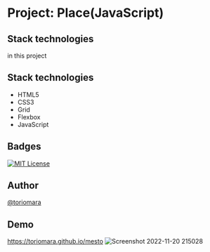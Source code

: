 # Project: Place(JavaScript)

## Stack technologies

in this project

## Stack technologies
- HTML5
- CSS3
- Grid
- Flexbox
- JavaScript

## Badges

[![MIT License](https://img.shields.io/badge/License-MIT-green.svg)](https://choosealicense.com/licenses/mit/)

## Author

[@toriomara](https://www.github.com/toriomara)

## Demo

https://toriomara.github.io/mesto
![Screenshot 2022-11-20 215028](https://user-images.githubusercontent.com/49396676/202981222-a46d7fe3-b618-4bd5-9602-d5790870e61d.png)
